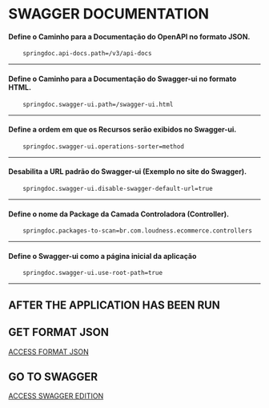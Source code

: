 # SWAGGER DOCUMENTATION

#### Define o Caminho para a Documentação do OpenAPI no formato JSON.
````properties
    springdoc.api-docs.path=/v3/api-docs
````
---

#### Define o Caminho para a Documentação do Swagger-ui no formato HTML.

````properties
    springdoc.swagger-ui.path=/swagger-ui.html
````
---

#### Define a ordem em que os Recursos serão exibidos no Swagger-ui.
    
````properties
    springdoc.swagger-ui.operations-sorter=method
````
---
#### Desabilita a URL padrão do Swagger-ui (Exemplo no site do Swagger).

````properties
    springdoc.swagger-ui.disable-swagger-default-url=true
````
---


#### Define o nome da Package da Camada Controladora (Controller).

````properties
    springdoc.packages-to-scan=br.com.loudness.ecommerce.controllers
````

---

#### Define o Swagger-ui como a página inicial da aplicação
````properties
    springdoc.swagger-ui.use-root-path=true 
````
---

## AFTER THE APPLICATION HAS BEEN RUN

GET FORMAT JSON
--
<a href="http://localhost:8080/v3/api-docs">ACCESS FORMAT JSON</a>

GO TO SWAGGER
--
<a href="https://editor.swagger.io/">ACCESS SWAGGER EDITION</a>




